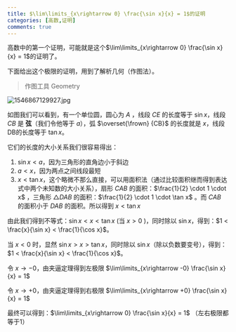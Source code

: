 ```yaml
---
title: $\lim\limits_{x\rightarrow 0} \frac{\sin x}{x} = 1$的证明
categories: [高数,证明]
comments: true
---
```


高数中的第一个证明，可能就是这个$\lim\limits_{x\rightarrow 0} \frac{\sin x}{x} = 1$的证明了。

<!-- more -->

下面给出这个极限的证明，用到了解析几何（作图法）。

>作图工具 Geometry

![1546867129927.jpg](https://i.loli.net/2019/01/07/5c3351ce31372.jpg)

如图我们可以看到，有一个单位圆，圆心为 $A$ ，线段 $CE$ 的长度等于 $\sin x$，线段 $CB$ 是 **弦**（我们令他等于 $a$），弧 $\overset{\frown} {CB}$ 的长度就是 $x$，线段DB的长度等于 $\tan x$。

它们的长度的大小关系我们很容易得出：

1. $\sin x < a$，因为三角形的直角边小于斜边
2. $a < x$，因为两点之间线段最短
3. $x < \tan x$，这个略微不那么直接，可以用面积法（通过比较面积继而得到表达式中两个未知数的大小关系），扇形 $CAB$ 的面积：$\frac{1}{2} \cdot 1 \cdot x$ ，三角形 $\triangle DAB$ 的面积：$\frac{1}{2} \cdot 1 \cdot \tan x$ 。而 $CAB$ 的面积小于 $DAB$ 的面积。所以得到 $x < \tan x$

由此我们得到不等式：$\sin x < x < \tan x$ (当 $x>0$ )，同时除以 $\sin x$，得到：$1 < \frac{x}{\sin x} < \frac{1}{\cos x}$。

当 $x<0$ 时，显然 $\sin x > x > \tan x$，同时除以 $\sin x$（除以负数要变号），得到：$1 < \frac{x}{\sin x} < \frac{1}{\cos x}$。

令 $x\rightarrow -0$，由夹逼定理得到左极限 $\lim\limits_{x\rightarrow -0} \frac{\sin x}{x} = 1$ 

令 $x\rightarrow +0$，由夹逼定理得到右极限 $\lim\limits_{x\rightarrow +0} \frac{\sin x}{x} = 1$ 

最终可以得到：$\lim\limits_{x\rightarrow 0} \frac{\sin x}{x} = 1$ （左右极限都等于1）

